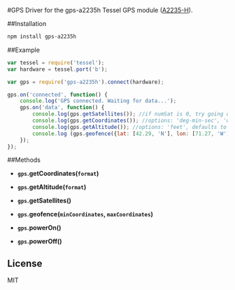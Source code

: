 #GPS
Driver for the gps-a2235h Tessel GPS module ([A2235-H](http://www.mouser.com/catalog/specsheets/EVA2235-H.pdf)).

##Installation
```sh
npm install gps-a2235h
```

##Example
```js
var tessel = require('tessel');
var hardware = tessel.port('b');

var gps = require('gps-a2235h').connect(hardware);

gps.on('connected', function() {
	console.log('GPS connected. Waiting for data...');
	gps.on('data', function() {
		console.log(gps.getSatellites()); //if numSat is 0, try going outside
		console.log(gps.getCoordinates()); //options: 'deg-min-sec', 'deg-dec', default 'deg-min-dec'
		console.log(gps.getAltitude()); //options: 'feet', defaults to meters
		console.log (gps.geofence({lat: [42.29, 'N'], lon: [71.27, 'W']}, {lat: [42.30, 'N'], lon: [71.26, 'W']}));
	});
});
```

##Methods

*  **`gps`.getCoordinates(`format`)**

*  **`gps`.getAltitude(`format`)**

*  **`gps`.getSatellites()**

*  **`gps`.geofence(`minCoordinates`, `maxCoordinates`)**

*  **`gps`.powerOn()**

*  **`gps`.powerOff()**

## License

MIT
